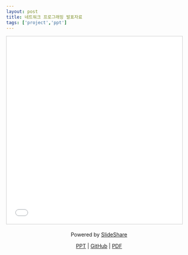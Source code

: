 ```yaml
---
layout: post
title: 네트워크 프로그래밍 발표자료
tags: ['project','ppt']
---
```


<!--
<iframe src="http://www.slideshare.net/Jongwon_/slideshelf" width="490px" height="470px" frameborder="0" marginwidth="0" marginheight="0" scrolling="no" style="border:none;" allowfullscreen webkitallowfullscreen mozallowfullscreen></iframe>
-->

<iframe src="//www.slideshare.net/slideshow/embed_code/key/mE3r2Omlqu94NN" width="477" height="510" frameborder="0" marginwidth="0" marginheight="0" scrolling="no" style="border:1px solid #CCC; border-width:1px; margin-bottom:5px; max-width: 100%;" allowfullscreen> </iframe>


<div style="margin-bottom:5px; text-align:center;"><p>Powered by <a href="//www.slideshare.net/Jongwon_/network-programming-report-56830712" title="Network programming report" target="_blank">SlideShare</a></p>

<p>
<a href="//lastone9182.github.io/reveal.js/network.html">PPT</a> |
<a href="//github.com/lastone9182/NetworkProgramming/tree/master/Hedgewars_Network_ver">GitHub</a> |
<a href="/file/Network_Programming_Report.pdf" download>PDF</a>
</p>

</div>
